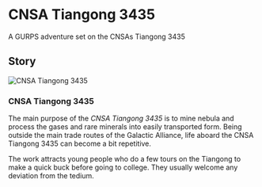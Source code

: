 # CNSA Tiangong 3435
A GURPS adventure set on the CNSAs Tiangong 3435

## Story
![CNSA Tiangong 3435](https://cdn.rawgit.com/dvberkel/CNSA-Tiangong-3435/master/resources/image/miner.png)

### CNSA Tiangong 3435
The main purpose of the *CNSA Tiangong 3435* is to mine nebula and process the
gases and rare minerals into easily transported form. Being outside the main
trade routes of the Galactic Alliance, life aboard the CNSA Tiangong 3435 can
become a bit repetitive.

The work attracts young people who do a few tours on the Tiangong to make a
quick buck before going to college. They usually welcome any deviation from the tedium.
